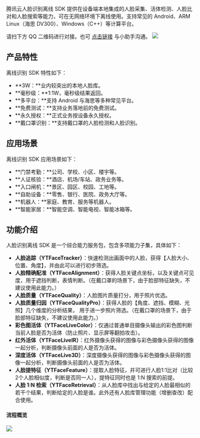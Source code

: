 腾讯云人脸识别离线 SDK 提供在设备端本地集成的人脸采集、活体检测、人脸比对和人脸搜索等能力，可在无网络环境下离线使用。支持常见的 Android、ARM Linux（海思 DV300）、Windows（C++）等计算平台。

请扫下方 QQ 二维码进行对接。也可 [点击链接](https://wpa1.qq.com/RCj685pf?_type=wpa&qidian=true) 与小助手沟通。
![](https://main.qcloudimg.com/raw/e9b33126f5244f693d8d28402a811f0a.png)


## 产品特性
离线识别 SDK 特性如下：
- **3W：**业内较突出的本地人脸库。
- **毫秒级：**1:1W，毫秒级结果返回。
- **多平台：**支持 Android 与海思等多种常见平台。
- **免费测试：**支持业务落地前的免费测试。
- **永久授权：**正式业务按设备永久授权。
- **戴口罩识别：**支持戴口罩的人脸检测和人脸识别。

## 应用场景
离线识别 SDK 应用场景如下：
- **门禁考勤：**公司、学校、小区、楼宇等。
- **人证核验：**酒店、机场/车站、政务业务等。
- **入口闸机：**景区、园区、校园、工地等。
- **自助设备：**零售、银行、医院、政务大厅等。
- **机器人：**家庭、教育、服务等机器人。
- **智能家居：**智能空调、智能电视、智能冰箱等。

## 功能介绍
人脸识别离线 SDK 是一个综合能力服务包，包含多项能力子集，具体如下：
- **人脸追踪（YTFaceTracker）**：快速检测出画面中的人脸，获得【人脸大小、位置、角度】，并由此可以进行初步筛选。
- **人脸精确配准（YTFaceAlignment）**：获得人脸关键点坐标，以及关键点可见度，用于遮挡判断，表情判断。（在戴口罩的场景下，由于脸部特征缺失，不建议使用此能力。）
- **人脸质量（YTFaceQuality）**：人脸图片质量打分，用于照片优选。
- **人脸质量归因（YTFaceQualityPro）**：获得人脸的【角度、遮挡、模糊、光照】几个维度的分析结果， 用于进一步照片筛选。（在戴口罩的场景下，由于脸部特征缺失，不建议使用此能力。）
- **彩色图活体（YTFaceLiveColor）**：仅通过普通单目摄像头输出的彩色图判断当前人脸是否为活体（防止照片、显示屏等翻拍攻击）。
- **红外活体（YTFaceLiveIR）**：红外摄像头获得的图像与彩色摄像头获得的图像一起分析，判断摄像头前面的人是否为活体。
- **深度活体（YTFaceLive3D）**：深度摄像头获得的图像与彩色摄像头获得的图像一起分析，判断摄像头前面的人是否为活体。
- **人脸提特征（YTFaceFeature）**：提取人脸特征，并可进行人脸1:1比对（比较2个人脸相似度，判断是否同一人），提特征同时也是 1:N 搜索的前提。
- **人脸 1:N 检索（YTFaceRetrieval）**：从人脸库中找出与给定的人脸最相似的若干个结果，判断给定的人脸是谁。此外还有人脸库管理功能（增删查改）配合使用。

#### 流程概览
![](https://main.qcloudimg.com/raw/3a69edc08bf212fd6b9cf180c5273632.png)

